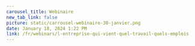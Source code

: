 ```yaml
---
carousel_title: Webinaire
new_tab_link: false
picture: static/carrousel-webinaire-30-janvier.png
date: January 18, 2024 1:22 PM
link: /fr/webinars/l-entreprise-qui-vient-quel-travail-quels-emplois
---
```

